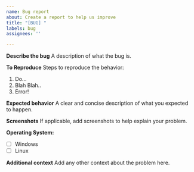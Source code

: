 ```yaml
---
name: Bug report
about: Create a report to help us improve
title: "[BUG] "
labels: bug
assignees: ''

---
```


**Describe the bug**
A description of what the bug is.

**To Reproduce**
Steps to reproduce the behavior:
1. Do...
2. Blah Blah..
3. Error!

**Expected behavior**
A clear and concise description of what you expected to happen.

**Screenshots**
If applicable, add screenshots to help explain your problem.

**Operating System:**
- [ ] Windows
- [ ] Linux

**Additional context**
Add any other context about the problem here.
